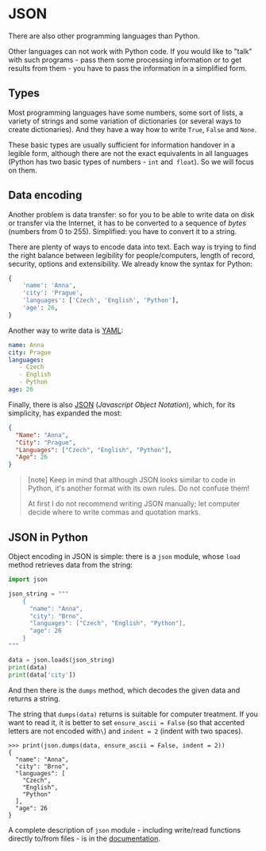 # JSON

There are also other programming languages ​​than Python.

Other languages ​​can not work with Python code.
If you would like to "talk" with such programs -
pass them some processing information
or to get results from them -
you have to pass the information in a simplified form.


## Types

Most programming languages ​​have some numbers, some sort of lists,
a variety of strings and some variation of dictionaries
(or several ways to create dictionaries).
And they have a way how to write `True`, `False` and `None`.

These basic types are usually sufficient for information handover
in a legible form, although there are not the exact equivalents in all languages
(Python has two basic types of numbers - `int` and` float`).
So we will focus on them.


## Data encoding

Another problem is data transfer:
so for you to be able to write data on disk or transfer
via the Internet, it has to be converted to a sequence of *bytes* (numbers from 0 to 255).
Simplified: you have to convert it to a string.

There are plenty of ways to encode data into text.
Each way is trying to find the right balance between
legibility for people/computers, length of record,
security, options and extensibility.
We already know the syntax for Python:

```python
{
    'name': 'Anna',
    'city': 'Prague',
    'languages': ['Czech', 'English', 'Python'],
    'age': 26,
}
```

Another way to write data is [YAML](http://www.yaml.org/):

```yaml
name: Anna
city: Prague
languages:
   - Czech
   - English
   - Python
age: 26
```

Finally, there is also [JSON](http://json.org/)
(*Javascript Object Notation*),
which, for its simplicity, has expanded the most:

```json
{
  "Name": "Anna",
  "City": "Prague",
  "Languages": ["Czech", "English", "Python"],
  "Age": 26
}
```

> [note]
> Keep in mind that although JSON looks similar to code
> in Python, it's another format with its own rules.
> Do not confuse them!
>
> At first I do not recommend writing JSON manually;
> let computer decide where to write
> commas and quotation marks.

## JSON in Python

Object encoding in JSON is simple: there is a `json` module,
whose `load` method retrieves data from the string:

```python
import json

json_string = """
    {
      "name": "Anna",
      "city": "Brno",
      "languages": ["Czech", "English", "Python"],
      "age": 26
    }
"""

data = json.loads(json_string)
print(data)
print(data['city'])
```

And then there is the `dumps` method, which decodes the given data
and returns a string.

The string that `dumps(data)` returns is suitable for computer
treatment.
If you want to read it, it is better to set `ensure_ascii = False` 
(so that accented letters are not encoded with`\`)
and `indent = 2` (indent with two spaces).

```pycon
>>> print(json.dumps(data, ensure_ascii = False, indent = 2))
{
  "name": "Anna",
  "city": "Brno",
  "languages": [
    "Czech",
    "English",
    "Python"
  ],
  "age": 26
}
```

A complete description of `json` module -
including write/read functions directly to/from files -
is in the [documentation](https://docs.python.org/3/library/json.html).
